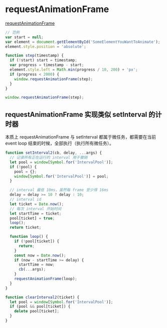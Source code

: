 # requestAnimationFrame

[requestAnimationFrame](https://developer.mozilla.org/zh-CN/docs/Web/API/Window/requestAnimationFrame)

```js
// 范例
var start = null;
var element = document.getElementById('SomeElementYouWantToAnimate');
element.style.position = 'absolute';

function step(timestamp) {
  if (!start) start = timestamp;
  var progress = timestamp - start;
  element.style.left = Math.min(progress / 10, 200) + 'px';
  if (progress < 2000) {
    window.requestAnimationFrame(step);
  }
}

window.requestAnimationFrame(step);
```

## requestAnimationFrame 实现类似 setInterval 的计时器

本质上 requestAnimationFrame 与 setInterval 都属于微任务，都需要在当前 event loop 结束的时候，全部执行（执行所有微任务）。

```js
function setInterval2(cb, delay, ...args) {
  // 记录所有正在运行的 interval 用于撤销
  let pool = window[Symbol.for('IntervalPool')];
  if (!pool) {
    pool = {};
    window[Symbol.for('IntervalPool')] = pool;
  }

  // interval 最低 10ms，虽然每 frame 至少得 16ms
  delay = delay >= 10 ? delay : 10;
  // interval id
  let ticket = Date.now();
  // 每次 interval 开始时间
  let startTime = ticket;
  pool[ticket] = true;
  loop();
  return ticket;

  function loop() {
    if (!pool[ticket]) {
      return;
    }
    const now = Date.now();
    if (now - startTime >= delay) {
      startTime = now;
      cb(...args);
    }
    requestAnimationFrame(loop);
  }
}

function clearInterval2(ticket) {
  let pool = window[Symbol.for('IntervalPool')];
  if (pool && pool[ticket]) {
    delete pool[ticket];
  }
}
```
